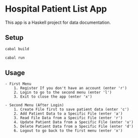 # Hospital Patient List App

This app is a Haskell project for data documentation.

## Setup

```bash
cabal build

cabal run
```

## Usage

```text
- First Menu
    1. Register If you don't have an account (enter 'r')
    2. Login to go to the second menu (enter 'l')
    3. Exit to close the app (enter 'x')

- Second Menu (After Login)
    1. Create File first to save patient data (enter 'c')
    2. Add Patient Data to a Specific File (enter 'a')
    3. Read File Data from a Specific File (enter 'r')
    4. Update Patient Data from a Specific File (enter 'u')
    5. Delete Patient Data from a Specific File (enter 'd')
    6. Logout to go back to the first menu (enter 'x')
```